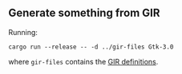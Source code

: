## Generate something from GIR

Running:
```shell
cargo run --release -- -d ../gir-files Gtk-3.0
```
where `gir-files` contains the [GIR definitions](https://github.com/gkoz/gir-files).
